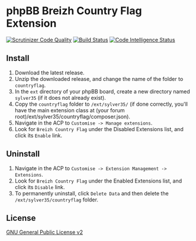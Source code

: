 # phpBB Breizh Country Flag Extension

[![Scrutinizer Code Quality](https://scrutinizer-ci.com/g/Sylver35/countryflag/badges/quality-score.png?b=1.8.0)](https://scrutinizer-ci.com/g/Sylver35/countryflag/?branch=1.8.0)
[![Build Status](https://scrutinizer-ci.com/g/Sylver35/countryflag/badges/build.png?b=1.8.0)](https://scrutinizer-ci.com/g/Sylver35/countryflag/build-status/1.8.0)
[![Code Intelligence Status](https://scrutinizer-ci.com/g/Sylver35/countryflag/badges/code-intelligence.svg?b=1.8.0)](https://scrutinizer-ci.com/code-intelligence)

## Install
1. Download the latest release.
2. Unzip the downloaded release, and change the name of the folder to `countryflag`.
3. In the `ext` directory of your phpBB board, create a new directory named `sylver35` (if it does not already exist).
4. Copy the `countryflag` folder to `/ext/sylver35/` (if done correctly, you'll have the main extension class at (your forum root)/ext/sylver35/countryflag/composer.json).
5. Navigate in the ACP to `Customise -> Manage extensions`.
6. Look for `Breizh Country Flag` under the Disabled Extensions list, and click its `Enable` link.

## Uninstall
1. Navigate in the ACP to `Customise -> Extension Management -> Extensions`.
2. Look for `Breizh Country Flag` under the Enabled Extensions list, and click its `Disable` link.
3. To permanently uninstall, click `Delete Data` and then delete the `/ext/sylver35/countryflag` folder.

## License
[GNU General Public License v2](http://opensource.org/licenses/GPL-2.0)
